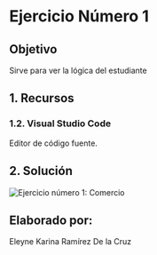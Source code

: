 # Ejercicio Número 1

## Objetivo

Sirve para ver la lógica del estudiante

## 1. Recursos

### 1.2. Visual Studio Code
Editor de código fuente.

## 2. Solución
![Ejercicio número 1: Comercio](https://user-images.githubusercontent.com/32303570/39739858-b91cb2b0-5258-11e8-8931-4b2206253e32.png)

## Elaborado por:
Eleyne Karina Ramírez De la Cruz
